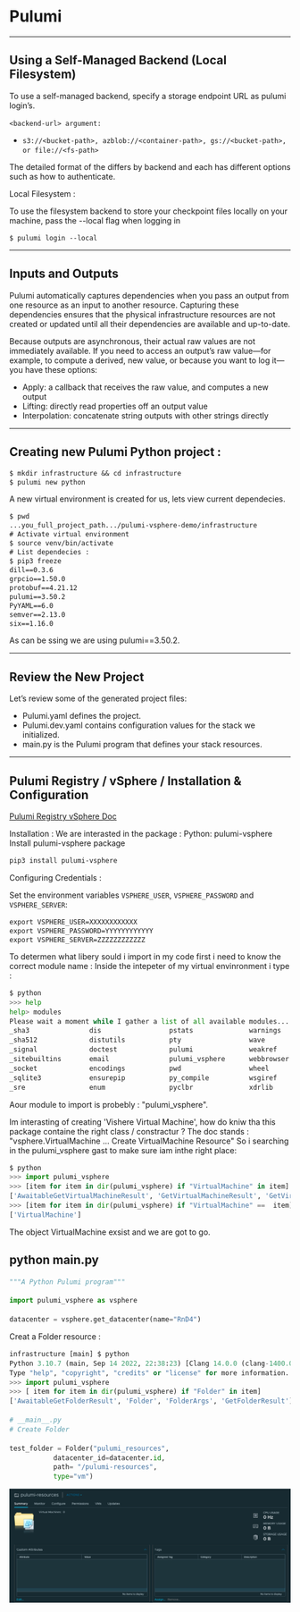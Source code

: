 
# Pulumi
---

##  Using a Self-Managed Backend  (Local Filesystem)

To use a self-managed backend, specify a storage endpoint URL as pulumi login’s.

```<backend-url> argument:```
 * ```s3://<bucket-path>, azblob://<container-path>, gs://<bucket-path>, or file://<fs-path>```


The detailed format of the <backend-url> differs by backend and each has different options such as how to authenticate.
 
Local Filesystem :

To use the filesystem backend to store your checkpoint files locally on your machine, pass the --local flag when logging in

```console
$ pulumi login --local 
```






---

## Inputs and Outputs
Pulumi automatically captures dependencies when you pass an output from one resource as an input to another resource. Capturing these dependencies ensures that the physical infrastructure resources are not created or updated until all their dependencies are available and up-to-date.


Because outputs are asynchronous, their actual raw values are not immediately available. If you need to access an output’s raw value—for example, to compute a derived, new value, or because you want to log it—you have these options:

* Apply: a callback that receives the raw value, and computes a new output
* Lifting: directly read properties off an output value
* Interpolation: concatenate string outputs with other strings directly



---

## Creating new Pulumi Python project :

```console
$ mkdir infrastructure && cd infrastructure 
$ pulumi new python 
```

A new virtual environment is created for us, lets view current dependecies.
```console 
$ pwd
...you_full_project_path.../pulumi-vsphere-demo/infrastructure
# Activate virtual environment 
$ source venv/bin/activate
# List dependecies :
$ pip3 freeze 
dill==0.3.6
grpcio==1.50.0
protobuf==4.21.12
pulumi==3.50.2
PyYAML==6.0
semver==2.13.0
six==1.16.0
```

As can be ssing we are using pulumi==3.50.2.


---

## Review the New Project

Let’s review some of the generated project files:

* Pulumi.yaml defines the project.
* Pulumi.dev.yaml contains configuration values for the stack we initialized.
* main.py is the Pulumi program that defines your stack resources.


---

## Pulumi Registry / vSphere /  Installation & Configuration

[Pulumi Registry vSphere Doc](https://www.pulumi.com/registry/packages/vsphere/installation-configuration/)

Installation :
We are interasted in the package : Python: pulumi-vsphere 
Install pulumi-vsphere package

```bash
pip3 install pulumi-vsphere 
```


Configuring Credentials :

Set the environment variables ```VSPHERE_USER```, ```VSPHERE_PASSWORD``` and ```VSPHERE_SERVER```:
```console
export VSPHERE_USER=XXXXXXXXXXXX
export VSPHERE_PASSWORD=YYYYYYYYYYYY
export VSPHERE_SERVER=ZZZZZZZZZZZZ
```


To determen what libery sould i import in my code first i need to know the correct module name : Inside the intepeter of my virtual envinronment i type :
```python
$ python
>>> help
help> modules
Please wait a moment while I gather a list of all available modules...
_sha3               dis                 pstats              warnings
_sha512             distutils           pty                 wave
_signal             doctest             pulumi              weakref
_sitebuiltins       email               pulumi_vsphere      webbrowser
_socket             encodings           pwd                 wheel
_sqlite3            ensurepip           py_compile          wsgiref
_sre                enum                pyclbr              xdrlib
```
Aour module to import is probebly : "pulumi_vsphere".

Im interasting of creating 'Vishere Virtual Machine', how do kniw tha this package containe the right class / constractur ? The doc stands : "vsphere.VirtualMachine ... Create VirtualMachine Resource" So i searching in the pulumi_vsphere gast to make sure iam inthe right place:


```python
$ python 
>>> import pulumi_vsphere
>>> [item for item in dir(pulumi_vsphere) if "VirtualMachine" in item]
['AwaitableGetVirtualMachineResult', 'GetVirtualMachineResult', 'GetVirtualMachineVappArgs', 'VirtualMachine', 'VirtualMachineArgs', 'VirtualMachineCdromArgs', 'VirtualMachineCloneArgs', 'VirtualMachineCloneCustomizeArgs', 'VirtualMachineCloneCustomizeLinuxOptionsArgs', 'VirtualMachineCloneCustomizeNetworkInterfaceArgs', 'VirtualMachineCloneCustomizeWindowsOptionsArgs', 'VirtualMachineDiskArgs', 'VirtualMachineNetworkInterfaceArgs', 'VirtualMachineOvfDeployArgs', 'VirtualMachineSnapshot', 'VirtualMachineSnapshotArgs', 'VirtualMachineVappArgs']
>>> [item for item in dir(pulumi_vsphere) if "VirtualMachine" ==  item]
['VirtualMachine']
```
The object VirtualMachine exsist and we are got to go.



## python __main__.py
```python
"""A Python Pulumi program"""

import pulumi_vsphere as vsphere

datacenter = vsphere.get_datacenter(name="RnD4")
```

Creat a Folder resource :

```python
infrastructure [main] $ python
Python 3.10.7 (main, Sep 14 2022, 22:38:23) [Clang 14.0.0 (clang-1400.0.29.102)] on darwin
Type "help", "copyright", "credits" or "license" for more information.
>>> import pulumi_vsphere
>>> [ item for item in dir(pulumi_vsphere) if "Folder" in item]
['AwaitableGetFolderResult', 'Folder', 'FolderArgs', 'GetFolderResult']

# __main__.py 
# Create Folder 

test_folder = Folder("pulumi_resources", 
           datacenter_id=datacenter.id,
           path= "/pulumi-resources",
           type="vm") 

```
![ScreenShot](screenshots/vsphere-folder.png)



